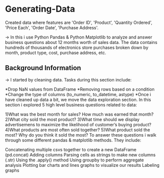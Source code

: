 # Generating-Data #

Created data where features are 'Order ID', 'Product', 'Quantity Ordered', 'Price Each',	'Order Date',	'Purchase Address'.

-> In this i use Python Pandas & Python Matplotlib to analyze and answer business questions about 12 months worth of sales data. The data contains hundreds of thousands of electronics store purchases broken down by month, product type, cost, purchase address, etc.

## Background Information ##
-> I started by cleaning data. Tasks during this section include: 

*Drop NaN values from DataFrame
*Removing rows based on a condition
*Change the type of columns (to_numeric, to_datetime, astype)
*Once i have cleaned up data a bit, we move the data exploration section. In this section i explored 5 high level business questions related to data:

1)What was the best month for sales? How much was earned that month?
2)What city sold the most product?
3)What time should we display advertisemens to maximize the likelihood of customer’s buying product?
4)What products are most often sold together?
5)What product sold the most? Why do you think it sold the most?
To answer these questions i walk through some different pandas & matplotlib methods. They include:

Concatenating multiple csvs together to create a new DataFrame (pd.concat)
Adding columns
Parsing cells as strings to make new columns (.str)
Using the .apply() method
Using groupby to perform aggregate analysis
Plotting bar charts and lines graphs to visualize our results
Labeling graphs
